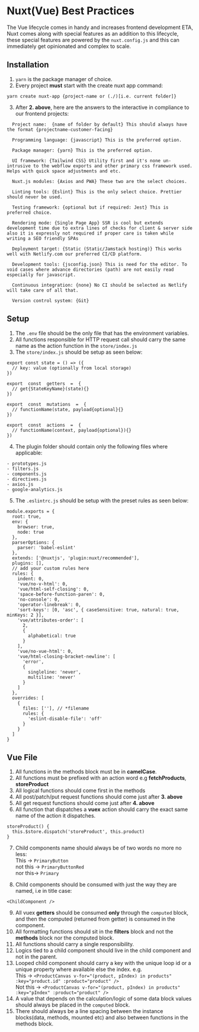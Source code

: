 
# Nuxt(Vue) Best Practices
The Vue lifecycle comes in handy and increases frontend development ETA, Nuxt comes along with special features as an addition to this lifecycle, these special features are powered by the `nuxt.config.js` and this can immediately get opinionated and complex to scale.

## Installation 
1. `yarn` is the package manager of choice.
2. Every project **must** start with the create nuxt app command:  
```
yarn create nuxt-app {project-name or (./)[i.e. current folder]}
```
3. After **2. above**, here are the answers to the interactive in compliance to our frontend projects:  
```
  Project name:  {name of folder by default} This should always have the format {projectname-customer-facing}

  Programming language: {javascript} This is the preferred option.

  Package manager: {yarn} This is the preferred option.

  UI framework: {Tailwind CSS} Utility first and it's none un-intrusive to the webflow exports and other primary css framework used. Helps with quick space adjustments and etc.

  Nuxt.js modules: {Axios and PWA} These two are the select choices.

  Linting tools: {Eslint} This is the only select choice. Prettier should never be used.

  Testing framework: {optional but if required: Jest} This is preferred choice.

  Rendering mode: {Single Page App} SSR is cool but extends development time due to extra lines of checks for client & server side also it is expressly not required if proper care is taken while writing a SEO friendly SPAs

  Deployment target: {Static (Static/Jamstack hosting)} This works well with Netlify.com our preferred CI/CD platform.

  Development tools: {jsconfig.json} This is need for the editor. To void cases where advance directories (path) are not easily read especially for javascript.

  Continuous integration: {none} No CI should be selected as Netlify will take care of all that.

  Version control system: {Git}
``` 

## Setup
1. The `.env` file should be the only file that has the environment variables.  
2. All functions responsible for HTTP request call should carry the same name as the action function in the `store/index.js`  
3.  The `store/index.js` should be setup as seen below:
```
export const state = () => ({
  // key: value (optionally from local storage)
})

export  const  getters  =  {
  // get{StateKeyName}(state){}
})

export  const  mutations  =  {
  // functionName(state, payload{optional}{}
})

export  const  actions  =  {
  // functionName(context, payload{optional}){}
})

```
4. The plugin folder should contain only the following files where applicable:  
```
- prototypes.js  
- filters.js  
- components.js  
- directives.js  
- axios.js  
- google-analytics.js  
```
5.  The `.eslintrc.js`  should be setup with the preset rules as seen below:
```
module.exports = {
  root: true,
  env: {
    browser: true,
    node: true
  },
  parserOptions: {
    parser: 'babel-eslint'
  },
  extends: ['@nuxtjs', 'plugin:nuxt/recommended'],
  plugins: [],
  // add your custom rules here
  rules: {
    indent: 0,
    'vue/no-v-html': 0,
    'vue/html-self-closing': 0,
    'space-before-function-paren': 0,
    'no-console': 0,
    'operator-linebreak': 0,
    'sort-keys': [0, 'asc', { caseSensitive: true, natural: true, minKeys: 2 }],
    'vue/attributes-order': [
      2,
      {
        alphabetical: true
      }
    ],
    'vue/no-vue-html': 0,
    'vue/html-closing-bracket-newline': [
      'error',
      {
        singleline: 'never',
        multiline: 'never'
      }
    ]
  },
  overrides: [
    {
      files: [''], // *filename
      rules: {
        'eslint-disable-file': 'off'
      }
    }
  ]
}
```

## Vue File
1. All functions in the methods block must be in **camelCase**.  
2. All functions must be prefixed with an action word e.g **fetchProducts**, **storeProduct**  
3. All logical functions should come first in the methods 
4. All post/patch/put request functions should come just after **3. above**
5. All get request functions should come just after **4. above**
6. All function that dispatches a **vuex** action should carry the exact same name of the action it dispatches.
```
storeProduct() {
  this.$store.dispatch('storeProduct', this.product)
}
```
7. Child components name should always be of two words no more no less:  
  This -> `PrimaryButton`  
  not this -> `PrimaryButtonRed`  
  nor this-> `Primary`
  
8. Child components should be consumed with just the way they are named, i.e in title case:  
```
<ChildComponent />
```
9. All vuex **getters** should be consumed **only** through the `computed` block, and then the computed (returned from getter) is consumed in the component. 
10. All formatting functions should sit in the **filters** block and not the **methods** block nor the computed block.
11. All functions should carry a single responsibility.
12. Logics tied to a child component should live in the child component and not in the parent.
13. Looped child component should carry a key with the unique loop id or a unique property where available else the index. e.g.  
    This -> `<ProductCanvas v-for="(product, pIndex) in products" :key="product.id" :product="product" />`  
    Not this -> `<ProductCanvas v-for="(product, pIndex) in products" :key="pIndex" :product="product" />`  
14. A value that depends on the calculation/logic of some data block values should always be placed in the `computed` block.
15. There should always be a line spacing between the instance blocks(data, methods, mounted etc) and also between functions in the methods block. 
